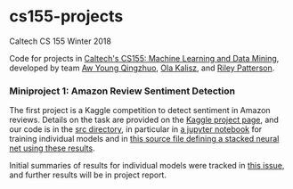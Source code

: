 # cs155-projects
Caltech CS 155 Winter 2018

Code for projects in [Caltech's CS155: Machine Learning and Data Mining](http://www.yisongyue.com/courses/cs155/2018_winter/), developed by team [Aw Young Qingzhuo](https://github.com/veniversum), [Ola Kalisz](https://github.com/pistacja96), and [Riley Patterson](https://github.com/rylz).

### Miniproject 1: Amazon Review Sentiment Detection

The first project is a Kaggle competition to detect sentiment in Amazon reviews. Details on the task are provided on the [Kaggle project page](https://www.kaggle.com/c/caltech-cs-155-2018), and our code is in the [src directory](src), in particular in [a jupyter notebook](src/generate_first_layer.ipynb) for training individual models and in [this source file defining a stacked neural net using these results](stacked_neural_net_model.py).

Initial summaries of results for individual models were tracked in [this issue](issues/1), and further results will be in project report.
